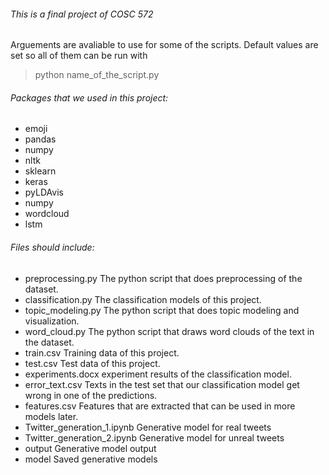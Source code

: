 ###### This is a final project of COSC 572
Arguements are avaliable to use for some of the scripts. Default values are set so all of them can be run with
>python name_of_the_script.py

###### Packages that we used in this project:
- emoji
- pandas
- numpy
- nltk       
- sklearn
- keras
- pyLDAvis
- numpy
- wordcloud
- lstm

###### Files should include:
- preprocessing.py     The python script that does preprocessing of the dataset.
- classification.py    The classification models of this project.
- topic_modeling.py    The python script that does topic modeling and visualization.
- word_cloud.py        The python script that draws word clouds of the text in the dataset.
- train.csv            Training data of this project.
- test.csv             Test data of this project.
- experiments.docx     experiment results of the classification model.
- error_text.csv       Texts in the test set that our classification model get wrong in one of the predictions.
- features.csv         Features that are extracted that can be used in more models later.
- Twitter_generation_1.ipynb      Generative model for real tweets
- Twitter_generation_2.ipynb      Generative model for unreal tweets
- output               Generative model output
- model                Saved generative models
